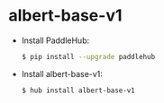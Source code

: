 # albert-base-v1
* Install PaddleHub: 

    ```bash
    $ pip install --upgrade paddlehub
    ```

* Install albert-base-v1: 

    ```bash
    $ hub install albert-base-v1
    ```
